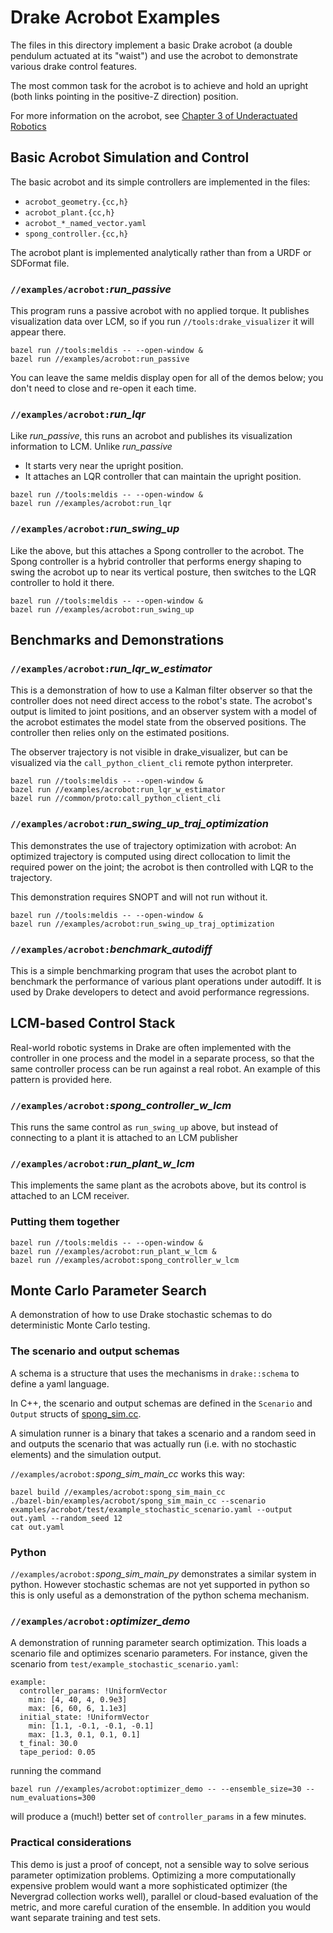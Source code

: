 Drake Acrobot Examples
======================

The files in this directory implement a basic Drake acrobot (a double pendulum
actuated at its "waist") and use the acrobot to demonstrate various drake
control features.

The most common task for the acrobot is to achieve and hold an upright (both
links pointing in the positive-Z direction) position.

For more information on the acrobot, see
[Chapter 3 of Underactuated Robotics](http://underactuated.mit.edu/underactuated.html?chapter=3)


Basic Acrobot Simulation and Control
------------------------------------

The basic acrobot and its simple controllers are implemented in the files:

* `acrobot_geometry.{cc,h}`
* `acrobot_plant.{cc,h}`
* `acrobot_*_named_vector.yaml`
* `spong_controller.{cc,h}`

The acrobot plant is implemented analytically rather than from a URDF or
SDFormat file.


### `//examples/acrobot:`*run_passive*

This program runs a passive acrobot with no applied torque.  It publishes
visualization data over LCM, so if you run `//tools:drake_visualizer` it will
appear there.

```
bazel run //tools:meldis -- --open-window &
bazel run //examples/acrobot:run_passive
```

You can leave the same meldis display open for all of the demos below;
you don't need to close and re-open it each time.


### `//examples/acrobot:`*run_lqr*

Like *run_passive*, this runs an acrobot and publishes its visualization
information to LCM.  Unlike *run_passive*
 * It starts very near the upright position.
 * It attaches an LQR controller that can maintain the upright position.

```
bazel run //tools:meldis -- --open-window &
bazel run //examples/acrobot:run_lqr
```


### `//examples/acrobot:`*run_swing_up*

Like the above, but this attaches a Spong controller to the acrobot.  The
Spong controller is a hybrid controller that performs energy shaping to swing
the acrobot up to near its vertical posture, then switches to the LQR
controller to hold it there.

```
bazel run //tools:meldis -- --open-window &
bazel run //examples/acrobot:run_swing_up
```


Benchmarks and Demonstrations
-----------------------------

### `//examples/acrobot:`*run_lqr_w_estimator*

This is a demonstration of how to use a Kalman filter observer so that the
controller does not need direct access to the robot's state.  The acrobot's
output is limited to joint positions, and an observer system with a model of
the acrobot estimates the model state from the observed positions.  The
controller then relies only on the estimated positions.

The observer trajectory is not visible in drake_visualizer, but can be
visualized via the `call_python_client_cli` remote python interpreter.

```
bazel run //tools:meldis -- --open-window &
bazel run //examples/acrobot:run_lqr_w_estimator
bazel run //common/proto:call_python_client_cli
```


### `//examples/acrobot:`*run_swing_up_traj_optimization*

This demonstrates the use of trajectory optimization with acrobot: An
optimized trajectory is computed using direct collocation to limit the
required power on the joint; the acrobot is then controlled with LQR to the
trajectory.

This demonstration requires SNOPT and will not run without it.

```
bazel run //tools:meldis -- --open-window &
bazel run //examples/acrobot:run_swing_up_traj_optimization
```


### `//examples/acrobot:`*benchmark_autodiff*

This is a simple benchmarking program that uses the acrobot plant to benchmark
the performance of various plant operations under autodiff.  It is used by
Drake developers to detect and avoid performance regressions.


LCM-based Control Stack
-----------------------

Real-world robotic systems in Drake are often implemented with the controller
in one process and the model in a separate process, so that the same
controller process can be run against a real robot.  An example of this
pattern is provided here.

### `//examples/acrobot:`*spong_controller_w_lcm*

This runs the same control as `run_swing_up` above, but instead of connecting
to a plant it is attached to an LCM publisher

### `//examples/acrobot:`*run_plant_w_lcm*

This implements the same plant as the acrobots above, but its control is
attached to an LCM receiver.

### Putting them together

```
bazel run //tools:meldis -- --open-window &
bazel run //examples/acrobot:run_plant_w_lcm &
bazel run //examples/acrobot:spong_controller_w_lcm
```


Monte Carlo Parameter Search
----------------------------

A demonstration of how to use Drake stochastic schemas to do deterministic
Monte Carlo testing.

### The scenario and output schemas

A schema is a structure that uses the mechanisms in `drake::schema` to define
a yaml language.

In C++, the scenario and output schemas are defined in the `Scenario` and
`Output` structs of [spong_sim.cc](spong_sim.cc).

A simulation runner is a binary that takes a scenario and a random seed in and
outputs the scenario that was actually run (i.e. with no stochastic elements)
and the simulation output.

`//examples/acrobot:`*spong_sim_main_cc* works this way:
```
bazel build //examples/acrobot:spong_sim_main_cc
./bazel-bin/examples/acrobot/spong_sim_main_cc --scenario examples/acrobot/test/example_stochastic_scenario.yaml --output out.yaml --random_seed 12
cat out.yaml
```

### Python

`//examples/acrobot:`*spong_sim_main_py* demonstrates a similar system in
python.  However stochastic schemas are not yet supported in python so this is
only useful as a demonstration of the python schema mechanism.

### `//examples/acrobot:`*optimizer_demo*

A demonstration of running parameter search optimization.  This loads a
scenario file and optimizes scenario parameters.  For instance, given the
scenario from `test/example_stochastic_scenario.yaml`:

```
example:
  controller_params: !UniformVector
    min: [4, 40, 4, 0.9e3]
    max: [6, 60, 6, 1.1e3]
  initial_state: !UniformVector
    min: [1.1, -0.1, -0.1, -0.1]
    max: [1.3, 0.1, 0.1, 0.1]
  t_final: 30.0
  tape_period: 0.05
```

running the command

```
bazel run //examples/acrobot:optimizer_demo -- --ensemble_size=30 --num_evaluations=300
```

will produce a (much!) better set of `controller_params` in a few minutes.

### Practical considerations

This demo is just a proof of concept, not a sensible way to solve serious
parameter optimization problems.  Optimizing a more computationally expensive
problem would want a more sophisticated optimizer (the Nevergrad collection
works well), parallel or cloud-based evaluation of the metric, and more
careful curation of the ensemble.  In addition you would want separate
training and test sets.
